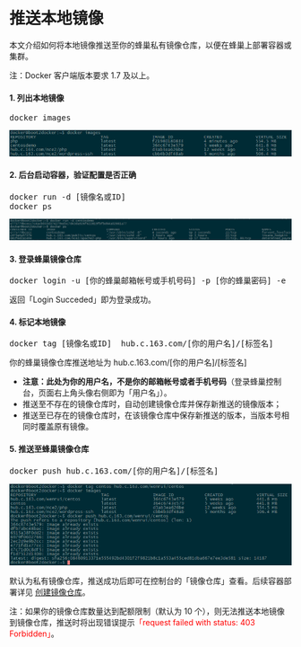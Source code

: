 # 推送本地镜像

本文介绍如何将本地镜像推送至你的蜂巢私有镜像仓库，以便在蜂巢上部署容器或集群。

注：Docker 客户端版本要求 1.7 及以上。

#### **1.  列出本地镜像**

<pre>docker images</pre>

![](../image/列出本地镜像.png)

#### **2.  后台启动容器，验证配置是否正确**
<pre>docker run -d [镜像名或ID]<br>docker ps</pre>

![](../image/后台启动容器.png)

#### **3.  登录蜂巢镜像仓库**
<pre>docker login -u [你的蜂巢邮箱帐号或手机号码] -p [你的蜂巢密码] -e [你的邮箱] hub.c.163.com</pre>
返回「Login Succeded」即为登录成功。

#### **4.  标记本地镜像**

<pre>docker tag [镜像名或ID]  hub.c.163.com/[你的用户名]/[标签名]</pre>
你的蜂巢镜像仓库推送地址为 hub.c.163.com/[你的用户名]/[标签名]

  * **注意：此处为你的用户名，不是你的邮箱帐号或者手机号码**（登录蜂巢控制台，页面右上角头像右侧即为「用户名」）。
  * 推送至不存在的镜像仓库时，自动创建镜像仓库并保存新推送的镜像版本；
  * 推送至已存在的镜像仓库时，在该镜像仓库中保存新推送的版本，当版本号相同时覆盖原有镜像。

#### **5.  推送至蜂巢镜像仓库**
<pre>docker push hub.c.163.com/[你的用户名]/[标签名]</pre>

![](../image/推送至蜂巢镜像仓库.png)

默认为私有镜像仓库，推送成功后即可在控制台的「镜像仓库」查看。后续容器部署详见 [创建镜像仓库](http://support.c.163.com/wiki/md.html#!容器服务/镜像仓库/使用指南/私有镜像中心.md)。

注：如果你的镜像仓库数量达到配额限制（默认为 10 个），则无法推送本地镜像到镜像仓库，推送时将出现错误提示<font color=red>「request failed with status: 403 Forbidden」</font>。